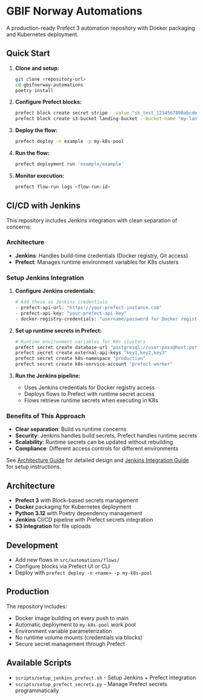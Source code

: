 # GBIF Norway Automations

A production-ready Prefect 3 automation repository with Docker packaging and Kubernetes deployment.

## Quick Start

1. **Clone and setup:**
   ```bash
   git clone <repository-url>
   cd gbifnorway-automations
   poetry install
   ```

2. **Configure Prefect blocks:**
   ```bash
   prefect block create secret stripe --value "sk_test_1234567890abcdef"
   prefect block create s3-bucket landing-bucket --bucket-name "my-landing-bucket"
   ```

3. **Deploy the flow:**
   ```bash
   prefect deploy -n example -p my-k8s-pool
   ```

4. **Run the flow:**
   ```bash
   prefect deployment run 'example/example'
   ```

5. **Monitor execution:**
   ```bash
   prefect flow-run logs <flow-run-id>
   ```

## CI/CD with Jenkins

This repository includes Jenkins integration with clean separation of concerns:

### Architecture

- **Jenkins**: Handles build-time credentials (Docker registry, Git access)
- **Prefect**: Manages runtime environment variables for K8s clusters

### Setup Jenkins Integration

1. **Configure Jenkins credentials:**
   ```bash
   # Add these as Jenkins credentials
   - prefect-api-url: "https://your-prefect-instance.com"
   - prefect-api-key: "your-prefect-api-key"
   - docker-registry-credentials: "username/password for Docker registry"
   ```

2. **Set up runtime secrets in Prefect:**
   ```bash
   # Runtime environment variables for K8s clusters
   prefect secret create database-url "postgresql://user:pass@host:port/db"
   prefect secret create external-api-keys "key1,key2,key3"
   prefect secret create k8s-namespace "production"
   prefect secret create k8s-service-account "prefect-worker"
   ```

3. **Run the Jenkins pipeline:**
   - Uses Jenkins credentials for Docker registry access
   - Deploys flows to Prefect with runtime secret access
   - Flows retrieve runtime secrets when executing in K8s

### Benefits of This Approach

- **Clear separation**: Build vs runtime concerns
- **Security**: Jenkins handles build secrets, Prefect handles runtime secrets
- **Scalability**: Runtime secrets can be updated without rebuilding
- **Compliance**: Different access controls for different environments

See [Architecture Guide](docs/architecture.md) for detailed design and [Jenkins Integration Guide](docs/jenkins_prefect_integration.md) for setup instructions.

## Architecture

- **Prefect 3** with Block-based secrets management
- **Docker** packaging for Kubernetes deployment
- **Python 3.12** with Poetry dependency management
- **Jenkins** CI/CD pipeline with Prefect secrets integration
- **S3 integration** for file uploads

## Development

- Add new flows in `src/automations/flows/`
- Configure blocks via Prefect UI or CLI
- Deploy with `prefect deploy -n <name> -p my-k8s-pool`

## Production

The repository includes:
- Docker image building on every push to main
- Automatic deployment to `my-k8s-pool` work pool
- Environment variable parameterization
- No runtime volume mounts (credentials via blocks)
- Secure secret management through Prefect

## Available Scripts

- `scripts/setup_jenkins_prefect.sh` - Setup Jenkins + Prefect integration
- `scripts/setup_prefect_secrets.py` - Manage Prefect secrets programmatically